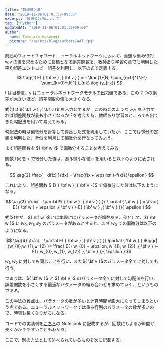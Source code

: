 ```yaml
---
title: "数値微分法"
date: "2019-11-06T01:01:30+09:00"
excerpt: "数値微分法について"
tag: ["Python"]
updatedAt: "2019-11-06T01:01:30+09:00"
author:
  name: Tatsuroh Wakasugi
  picture: "/assets/blog/authors/WAT.jpg"
---
```


前述のフィードフォワードニューラルネットワークにおいて、最適な重み行列 w,v の値を求めるために指標となる誤差関数を、教師あり学習の章でも利用した平均誤差エントロピー誤差を利用し、以下の式で定義する。

$$
\tag{1}  E( { \bf w } ,{ \bf v } ) = - \frac{1}{N} \sum_{n=0}^{N-1} \sum_{k=0}^{K-1} t_{nk} \log (y_{nk})
$$

t は目標値、y はニューラルネットワークモデルの出力値である。この 2 つの誤差が大きいほど、誤差関数の値も大きくなる。

式(1)は ${ \bf w } ,{ \bf v }$ を入力とするが、この時どのような w,v を入力すれば誤差関数が最も小さくなるか？を考えた時、教師あり学習のところでも出てきた勾配法を用いて考えてみる。

勾配法の時は偏微分を計算して算出した式を利用していたが、ここでは微分の定義を利用した、近似を利用して偏微分を行なってみよう。

まず誤差関数を ${ \bf w }$ で偏微分することを考えてみる。

関数 f(x)を x で微分した値は、ある微小な値 ε を用いると以下のように表される。

$$
\tag{2}  \frac{　df(x) }{dx} = \frac{f(x + \epsilon )-f(x)}{ \epsilon }
$$

これにより、誤差関数 $ E( { \bf w } ,{ \bf v } )$ で偏微分した値は以下のようになる。

$$
\tag{3}  \frac{　\partial E( { \bf w } ,{ \bf v } ) }{ \partial { \bf w } } = \frac{ E( { \bf w } + \epsilon  ,{ \bf v } )-E( { \bf w }  ,{ \bf v } )}{ \epsilon }
$$

式(3)だが、${ \bf w }$ には実際にはパラメータが複数ある。例として、${ \bf w }$ に $w_{0},w_{1},w_{2}$ のパラメータがあるとすると、まず $w_{0}$ での偏微分は以下のようになる。

$$
\tag{4}  \frac{　\partial E( { \bf w } ,{ \bf v } ) }{ \partial { \bf w } } \Biggr| _{w_{0},w_{1},w_{2} }= \frac{ E( ( w_{0} + \epsilon, w_{1}, w_{2})  ,{ \bf v } )-E( ( w_{0}, w_{1}, w_{2})  ,{ \bf v } )}{ \epsilon }
$$

$w_{1},w_{2}$ に対しても同じことを行い、また${ \bf v }$のパラメータ全てに対しても行う。

つまりは、${ \bf w }$ と ${ \bf v }$ のパラメータ全てに対して勾配法を行い、誤差関数を小さくする最適なパタメータの組み合わせを求めていく、というものである。

この手法の難点は、パラメータの数が多いと計算時間が膨大になってしまうという点である。ニューラルネットワークでは重み行列のパラメータの数が多いので、時間も長くなりがちになる。

コードでの実装例を[こちら](https://github.com/WAT36/python/blob/master/machine_learning/deeplearning/numerical_differentialation.ipynb)の Notebook に記載するが、回数にもよるが時間が長くかかりやすいこともわかる。

ここで、別の方法として述べられているものを次に記載する。
